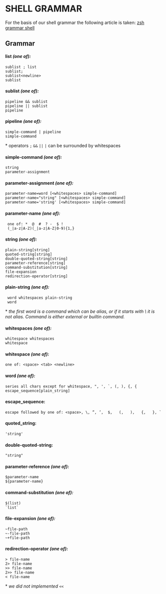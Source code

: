 # SHELL GRAMMAR
For the basis of our shell grammar the following article is taken:
[zsh grammar shell](http://zsh.sourceforge.net/Doc/Release/Shell-Grammar.html)

## Grammar

#### list _(one of):_
    sublist ; list
    sublist;
    sublist<newline>
    sublist

#### sublist _(one of):_
    pipeline && sublist
    pipeline || sublist
    pipeline

#### pipeline _(one of):_
    simple-command | pipeline
    simple-command

\* operators `;` `&&` `||` `|` can be surrounded by whitespaces 

#### simple-command _(one of):_
    string
    parameter-assignment

#### parameter-assignment _(one of):_
    parameter-name=word [<whitespaces> simple-command]
    parameter-name="string" [<whitespaces> simple-command]
    parameter-name='string' [<whitespaces> simple-command]

#### parameter-name _(one of):_
     one of: *  @  #  ? -  $ !
     (_|a-z|A-Z)(_|a-z|A-Z|0-9){1,}

#### string _(one of):_
    plain-string[string]
    quoted-string[string]
    double-quoted-string[string]
    parameter-reference[string]
    command-substitution[string]
    file-expansion
    redirection-operator[string]
    
#### plain-string _(one of):_
     word whitespaces plain-string
     word
\* _the first word is a command which can be alias, 
or if it starts with \ it is not alias. Command is either external or builtin command._

#### whitespaces _(one of):_
    whitespace whitespaces
    whitespace

#### whitespace _(one of):_
    one of: <space> <tab> <newline>

#### word _(one of):_
    series all chars except for whitespace, ", ', `, (, ), {, {
    escape_sequence[plain_string]

#### escape_sequence:
	escape followed by one of: <space>, \, ”, ’,  $,   (,   ),   {,   }, `

#### quoted_string:
	'string'

#### double-quoted-string:
	"string"

#### parameter-reference _(one of):_
    $parameter-name
    ${parameter-name}

#### command-substitution _(one of):_
    $(list)
    `list`

#### file-expansion _(one of):_
    ~file-path
    ~-file-path
    ~+file-path

#### redirection-operator _(one of):_
	> file-name
	2> file-name
	>> file-name
	2>> file-name
	< file-name
\* _we did not implemented_ `<<`
